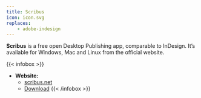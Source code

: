 ```yaml
---
title: Scribus
icon: icon.svg
replaces: 
    - adobe-indesign
---
```


**Scribus** is a free open Desktop Publishing app, comparable to InDesign. It’s available for Windows, Mac and Linux from the official website.

{{< infobox >}}
- **Website:**
    - [scribus.net](https://www.scribus.net/)
    - [Download](https://www.scribus.net/downloads/stable-branch/)
{{< /infobox >}}
